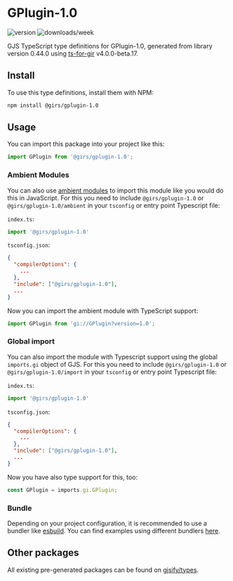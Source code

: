 
# GPlugin-1.0

![version](https://img.shields.io/npm/v/@girs/gplugin-1.0)
![downloads/week](https://img.shields.io/npm/dw/@girs/gplugin-1.0)


GJS TypeScript type definitions for GPlugin-1.0, generated from library version 0.44.0 using [ts-for-gir](https://github.com/gjsify/ts-for-gir) v4.0.0-beta.17.


## Install

To use this type definitions, install them with NPM:
```bash
npm install @girs/gplugin-1.0
```

## Usage

You can import this package into your project like this:
```ts
import GPlugin from '@girs/gplugin-1.0';
```

### Ambient Modules

You can also use [ambient modules](https://github.com/gjsify/ts-for-gir/tree/main/packages/cli#ambient-modules) to import this module like you would do this in JavaScript.
For this you need to include `@girs/gplugin-1.0` or `@girs/gplugin-1.0/ambient` in your `tsconfig` or entry point Typescript file:

`index.ts`:
```ts
import '@girs/gplugin-1.0'
```

`tsconfig.json`:
```json
{
  "compilerOptions": {
    ...
  },
  "include": ["@girs/gplugin-1.0"],
  ...
}
```

Now you can import the ambient module with TypeScript support: 

```ts
import GPlugin from 'gi://GPlugin?version=1.0';
```

### Global import

You can also import the module with Typescript support using the global `imports.gi` object of GJS.
For this you need to include `@girs/gplugin-1.0` or `@girs/gplugin-1.0/import` in your `tsconfig` or entry point Typescript file:

`index.ts`:
```ts
import '@girs/gplugin-1.0'
```

`tsconfig.json`:
```json
{
  "compilerOptions": {
    ...
  },
  "include": ["@girs/gplugin-1.0"],
  ...
}
```

Now you have also type support for this, too:

```ts
const GPlugin = imports.gi.GPlugin;
```

### Bundle

Depending on your project configuration, it is recommended to use a bundler like [esbuild](https://esbuild.github.io/). You can find examples using different bundlers [here](https://github.com/gjsify/ts-for-gir/tree/main/examples).

## Other packages

All existing pre-generated packages can be found on [gjsify/types](https://github.com/gjsify/types).

